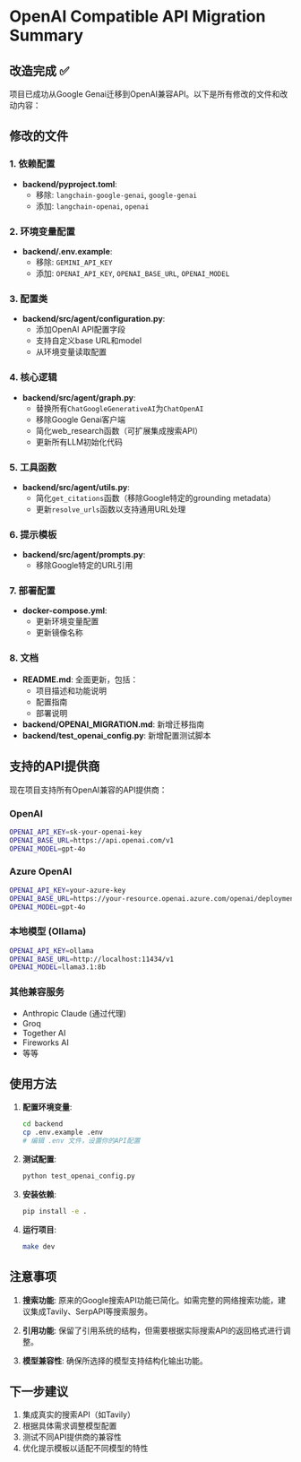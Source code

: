 # OpenAI Compatible API Migration Summary

## 改造完成 ✅

项目已成功从Google Genai迁移到OpenAI兼容API。以下是所有修改的文件和改动内容：

## 修改的文件

### 1. 依赖配置
- **backend/pyproject.toml**: 
  - 移除: `langchain-google-genai`, `google-genai`
  - 添加: `langchain-openai`, `openai`

### 2. 环境变量配置
- **backend/.env.example**: 
  - 移除: `GEMINI_API_KEY`
  - 添加: `OPENAI_API_KEY`, `OPENAI_BASE_URL`, `OPENAI_MODEL`

### 3. 配置类
- **backend/src/agent/configuration.py**: 
  - 添加OpenAI API配置字段
  - 支持自定义base URL和model
  - 从环境变量读取配置

### 4. 核心逻辑
- **backend/src/agent/graph.py**: 
  - 替换所有`ChatGoogleGenerativeAI`为`ChatOpenAI`
  - 移除Google Genai客户端
  - 简化web_research函数（可扩展集成搜索API）
  - 更新所有LLM初始化代码

### 5. 工具函数
- **backend/src/agent/utils.py**: 
  - 简化`get_citations`函数（移除Google特定的grounding metadata）
  - 更新`resolve_urls`函数以支持通用URL处理

### 6. 提示模板
- **backend/src/agent/prompts.py**: 
  - 移除Google特定的URL引用

### 7. 部署配置
- **docker-compose.yml**: 
  - 更新环境变量配置
  - 更新镜像名称

### 8. 文档
- **README.md**: 全面更新，包括：
  - 项目描述和功能说明
  - 配置指南
  - 部署说明
- **backend/OPENAI_MIGRATION.md**: 新增迁移指南
- **backend/test_openai_config.py**: 新增配置测试脚本

## 支持的API提供商

现在项目支持所有OpenAI兼容的API提供商：

### OpenAI
```bash
OPENAI_API_KEY=sk-your-openai-key
OPENAI_BASE_URL=https://api.openai.com/v1
OPENAI_MODEL=gpt-4o
```

### Azure OpenAI
```bash
OPENAI_API_KEY=your-azure-key
OPENAI_BASE_URL=https://your-resource.openai.azure.com/openai/deployments/your-deployment
OPENAI_MODEL=gpt-4o
```

### 本地模型 (Ollama)
```bash
OPENAI_API_KEY=ollama
OPENAI_BASE_URL=http://localhost:11434/v1
OPENAI_MODEL=llama3.1:8b
```

### 其他兼容服务
- Anthropic Claude (通过代理)
- Groq
- Together AI
- Fireworks AI
- 等等

## 使用方法

1. **配置环境变量**:
   ```bash
   cd backend
   cp .env.example .env
   # 编辑 .env 文件，设置你的API配置
   ```

2. **测试配置**:
   ```bash
   python test_openai_config.py
   ```

3. **安装依赖**:
   ```bash
   pip install -e .
   ```

4. **运行项目**:
   ```bash
   make dev
   ```

## 注意事项

1. **搜索功能**: 原来的Google搜索API功能已简化。如需完整的网络搜索功能，建议集成Tavily、SerpAPI等搜索服务。

2. **引用功能**: 保留了引用系统的结构，但需要根据实际搜索API的返回格式进行调整。

3. **模型兼容性**: 确保所选择的模型支持结构化输出功能。

## 下一步建议

1. 集成真实的搜索API（如Tavily）
2. 根据具体需求调整模型配置
3. 测试不同API提供商的兼容性
4. 优化提示模板以适配不同模型的特性